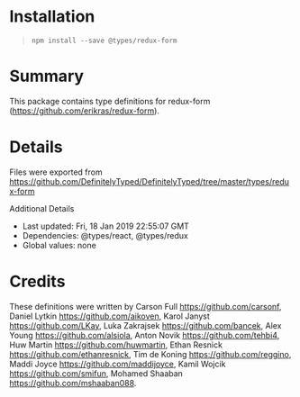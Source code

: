 # Installation
> `npm install --save @types/redux-form`

# Summary
This package contains type definitions for redux-form (https://github.com/erikras/redux-form).

# Details
Files were exported from https://github.com/DefinitelyTyped/DefinitelyTyped/tree/master/types/redux-form

Additional Details
 * Last updated: Fri, 18 Jan 2019 22:55:07 GMT
 * Dependencies: @types/react, @types/redux
 * Global values: none

# Credits
These definitions were written by Carson Full <https://github.com/carsonf>, Daniel Lytkin <https://github.com/aikoven>, Karol Janyst <https://github.com/LKay>, Luka Zakrajsek <https://github.com/bancek>, Alex Young <https://github.com/alsiola>, Anton Novik <https://github.com/tehbi4>, Huw Martin <https://github.com/huwmartin>, Ethan Resnick <https://github.com/ethanresnick>, Tim de Koning <https://github.com/reggino>, Maddi Joyce <https://github.com/maddijoyce>, Kamil Wojcik <https://github.com/smifun>, Mohamed Shaaban <https://github.com/mshaaban088>.
